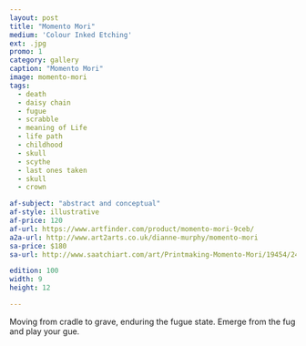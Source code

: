 ```yaml
---
layout: post
title: "Momento Mori"
medium: 'Colour Inked Etching'
ext: .jpg
promo: 1
category: gallery
caption: "Momento Mori"
image: momento-mori
tags:
  - death
  - daisy chain
  - fugue
  - scrabble
  - meaning of Life
  - life path
  - childhood
  - skull
  - scythe
  - last ones taken
  - skull
  - crown

af-subject: "abstract and conceptual"
af-style: illustrative
af-price: 120
af-url: https://www.artfinder.com/product/momento-mori-9ceb/
a2a-url: http://www.art2arts.co.uk/dianne-murphy/momento-mori
sa-price: $180
sa-url: http://www.saatchiart.com/art/Printmaking-Momento-Mori/19454/2487943/view

edition: 100
width: 9
height: 12

---
```


Moving from cradle to grave, enduring the fugue state. Emerge from the fug and play your gue.
